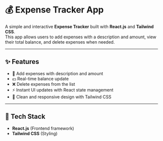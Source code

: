 # 💰 Expense Tracker App

A simple and interactive **Expense Tracker** built with **React.js** and **Tailwind CSS**.  
This app allows users to add expenses with a description and amount, view their total balance, and delete expenses when needed.

---

## ✨ Features

- 📝 Add expenses with description and amount  
- 💵 Real-time balance update  
- ❌ Delete expenses from the list  
- ⚡ Instant UI updates with React state management  
- 🎨 Clean and responsive design with Tailwind CSS  

---

## 🚀 Tech Stack

- **React.js** (Frontend framework)  
- **Tailwind CSS** (Styling) 
